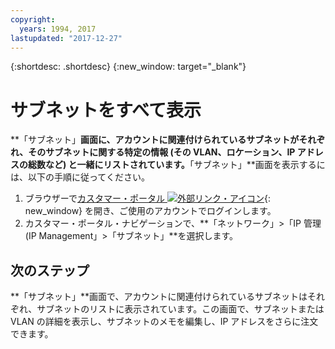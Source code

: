 ```yaml
---
copyright:
  years: 1994, 2017
lastupdated: "2017-12-27"
---
```

{:shortdesc: .shortdesc}
{:new_window: target="_blank"}

# サブネットをすべて表示

**「サブネット」**画面に、アカウントに関連付けられているサブネットがそれぞれ、そのサブネットに関する特定の情報 (その VLAN、ロケーション、IP アドレスの総数など) と一緒にリストされています。**「サブネット」**画面を表示するには、以下の手順に従ってください。

1. ブラウザーで[カスタマー・ポータル ![外部リンク・アイコン](../../icons/launch-glyph.svg "外部リンク・アイコン")](https://control.softlayer.com/){: new_window} を開き、ご使用のアカウントでログインします。
2. カスタマー・ポータル・ナビゲーションで、**「ネットワーク」>「IP 管理 (IP Management」>「サブネット」**を選択します。

## 次のステップ

**「サブネット」**画面で、アカウントに関連付けられているサブネットはそれぞれ、サブネットのリストに表示されています。この画面で、サブネットまたは VLAN の詳細を表示し、サブネットのメモを編集し、IP アドレスをさらに注文できます。
